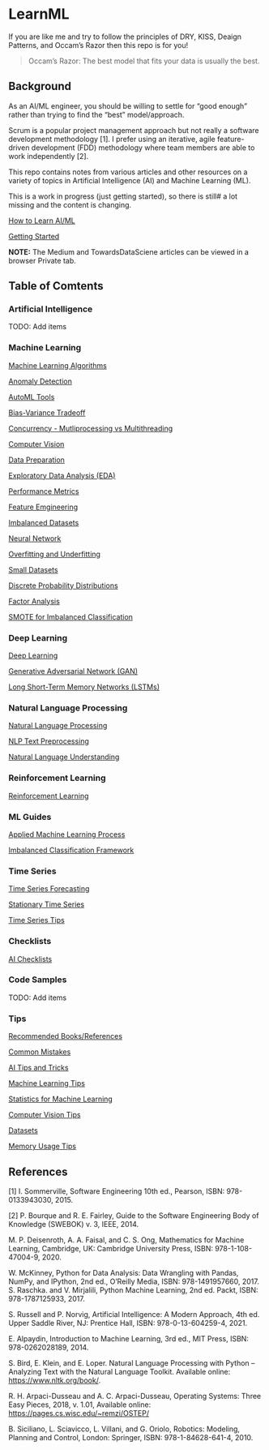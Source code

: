 # LearnML

If you are like me and try to follow the principles of DRY, KISS, Deaign Patterns, and Occam’s Razor then this repo is for you!

> Occam’s Razor: The best model that fits your data is usually the best. 

## Background

As an AI/ML engineer, you should be willing to settle for “good enough” rather than trying to find the “best” model/approach.

Scrum is a popular project management approach but not really a software development methodology [1]. I prefer using an iterative, agile feature-driven development (FDD) methodology where team members are able to work independently [2].

This repo contains notes from various articles and other resources on a variety of topics in Artificial Intelligence (AI) and Machine Learning (ML). 

This is a work in progress (just getting started), so there is still#  a lot missing and the content is changing. 


[How to Learn AI/ML](./how_to_learn.md)

[Getting Started](./getting_started.md)

**NOTE:** The Medium and TowardsDataSciene articles can be viewed in a browser Private tab. 


## Table of Comtents

### Artificial Intelligence

TODO: Add items


### Machine Learning

[Machine Learning Algorithms](./ml/ml_algorithms.md)

[Anomaly Detection](./ml/anomaly_detection.md)

[AutoML Tools](./ml/automl_tools.md)

[Bias-Variance Tradeoff](./ml/bias_variance_tradeoff.md)

[Concurrency - Mutliprocessing vs Multithreading](./ml/concurrency.md)

[Computer Vision](./ml/cv.md)

[Data Preparation](./ml/data_prep.md)

[Exploratory Data Analysis (EDA)](./ml/eda.md)

[Performance Metrics](./ml/performance_metrics.md)

[Feature Emgineering](./ml/feature_engineering.md)

[Imbalanced Datasets](./ml/imbalanced_data.md)

[Neural Network](./ml/neural_network.md)

[Overfitting and Underfitting](./ml/diagnose_overfitting.md)

[Small Datasets](./ml/small_data.md)



[Discrete Probability Distributions](./ml/discrete_prob_dist.md)

[Factor Analysis](./ml/factor_analysis.md)

[SMOTE for Imbalanced Classification](./ml/smote.md)


### Deep Learning

[Deep Learning](./dl/deep_learning.md)

[Generative Adversarial Network (GAN)](./dl/gan.md)

[Long Short-Term Memory Networks (LSTMs)](./dl/lstm.md)


### Natural Language Processing

[Natural Language Processing](./nlp/nlp.md)
 
[NLP Text Preprocessing](./nlp/nlp_text.md)
 
[Natural Language Understanding](./nlp/nlu.md)


### Reinforcement Learning

[Reinforcement Learning](./ml/rl.md)


### ML Guides

[Applied Machine Learning Process](./process/applied_ml.md)

[Imbalanced Classification Framework](./process/imbalanced_class.md)


### Time Series

[Time Series Forecasting](./time_series/time_series_forecast.md)

[Stationary Time Series](./time_series/time_series_stationary.md)

[Time Series Tips](./tips/time_series_tips.md)


### Checklists

[AI Checklists](./checklist/ai_checklist.md)


### Code Samples

TODO: Add items


### Tips

[Recommended Books/References](./tips/ai_books.md)

[Common Mistakes](./tips/common_mistakes.md)

[AI Tips and Tricks](./tips/ai_tips.md)

[Machine Learning Tips](./tips/ml_tips.md)

[Statistics for Machine Learning](./tips/statistics.md)

[Computer Vision Tips](./tips/cv_tips.md)

[Datasets](./tips/datasets.md)

[Memory Usage Tips](./tips/memory_usage.md)



## References

[1] I.  Sommerville, Software Engineering 10th ed., Pearson, ISBN: 978-0133943030, 2015. 

[2] P. Bourque and R. E. Fairley, Guide to the Software Engineering Body of Knowledge (SWEBOK) v. 3, IEEE, 2014. 

M. P. Deisenroth, A. A. Faisal, and C. S. Ong, Mathematics for Machine Learning, Cambridge, UK: Cambridge University Press, ISBN: 978-1-108-47004-9, 2020.

W. McKinney, Python for Data Analysis: Data Wrangling with Pandas, NumPy, and IPython, 2nd ed., O’Reilly Media, ISBN: 978-1491957660, 2017. 
S. Raschka. and V. Mirjalili, Python Machine Learning, 2nd ed. Packt, ISBN: 978-1787125933, 2017. 

S. Russell and P. Norvig, Artificial Intelligence: A Modern Approach, 4th ed. Upper Saddle River, NJ: Prentice Hall, ISBN: 978-0-13-604259-4, 2021.

E. Alpaydin, Introduction to Machine Learning, 3rd ed., MIT Press, ISBN: 978-0262028189, 2014. 

S. Bird, E. Klein, and E. Loper. Natural Language Processing with Python – Analyzing Text with the Natural Language Toolkit. Available online: https://www.nltk.org/book/.

R. H. Arpaci-Dusseau and A. C. Arpaci-Dusseau, Operating Systems: Three Easy Pieces, 2018, v. 1.01, Available online: https://pages.cs.wisc.edu/~remzi/OSTEP/

B. Siciliano, L. Sciavicco, L. Villani, and G. Oriolo, Robotics: Modeling, Planning and Control, London: Springer, ISBN:  978-1-84628-641-4, 2010. 

